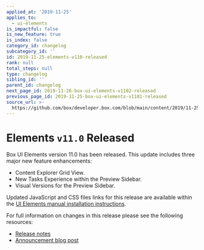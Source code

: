 ```yaml
---
applied_at: '2019-11-25'
applies_to:
  - ui-elements
is_impactful: false
is_new_feature: true
is_index: false
category_id: changelog
subcategory_id: ''
id: 2019-11-25-elements-v110-released
rank: null
total_steps: null
type: changelog
sibling_id: ''
parent_id: changelog
next_page_id: 2019-11-26-box-ui-elements-v1102-released
previous_page_id: 2019-11-25-box-ui-elements-v1101-released
source_url: >-
  https://github.com/box/developer.box.com/blob/main/content/2019/11-25-elements-v110-released.md
---
```

# Elements `v11.0` Released

Box UI Elements version 11.0 has been released. This update includes three
major new feature enhancements:

* Content Explorer Grid View.
* New Tasks Experience within the Preview Sidebar.
* Visual Versions for the Preview Sidebar.

Updated JavaScript and CSS files links for this release are available within
the [UI Elements manual installation instructions][ui-elements-manual-install].

For full information on changes in this release please see the following
resources:

* [Release notes][elements-11-release-notes]
* [Announcement blog post][elements-11-blog]

[ui-elements-manual-install]: g://embed/ui-elements/installation/#manual-installation
[elements-11-release-notes]: https://github.com/box/box-ui-elements/releases/tag/v11.0.0
[elements-11-blog]: https://medium.com/box-developer-blog/announcing-elements-11-88ee900125fd